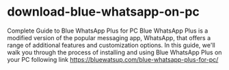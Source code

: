 # download-blue-whatsapp-on-pc
Complete Guide to Blue WhatsApp Plus for PC
Blue WhatsApp Plus is a modified version of the popular messaging app, WhatsApp, that offers a range of additional features and customization options. In this guide, we'll walk you through the process of installing and using Blue WhatsApp Plus on your PC following link
https://bluewatsup.com/blue-whatsapp-plus-for-pc/
